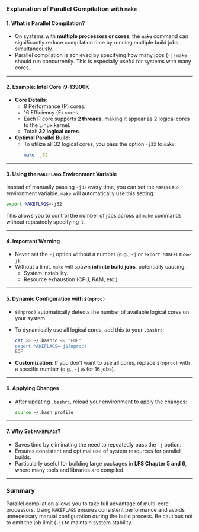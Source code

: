 ### Explanation of Parallel Compilation with `make`

#### 1. **What is Parallel Compilation?**
   - On systems with **multiple processors or cores**, the **`make`** command can significantly reduce compilation time by running multiple build jobs simultaneously.
   - Parallel compilation is achieved by specifying how many jobs (`-j`) `make` should run concurrently. This is especially useful for systems with many cores.

---

#### 2. **Example: Intel Core i9-13900K**
   - **Core Details**:
     - 8 Performance (P) cores.
     - 16 Efficiency (E) cores.
     - Each P core supports **2 threads**, making it appear as 2 logical cores to the Linux kernel.
     - Total: **32 logical cores**.
   - **Optimal Parallel Build**:
     - To utilize all 32 logical cores, you pass the option `-j32` to `make`:
       ```bash
       make -j32
       ```

---

#### 3. **Using the `MAKEFLAGS` Environment Variable**
   Instead of manually passing `-j32` every time, you can set the `MAKEFLAGS` environment variable. `make` will automatically use this setting:
   ```bash
   export MAKEFLAGS=-j32
   ```
   This allows you to control the number of jobs across all `make` commands without repeatedly specifying it.

---

#### 4. **Important Warning**
   - Never set the `-j` option without a number (e.g., `-j` or `export MAKEFLAGS=-j`).
   - Without a limit, `make` will spawn **infinite build jobs**, potentially causing:
     - System instability.
     - Resource exhaustion (CPU, RAM, etc.).

---

#### 5. **Dynamic Configuration with `$(nproc)`**
   - `$(nproc)` automatically detects the number of available logical cores on your system.
   - To dynamically use all logical cores, add this to your `.bashrc`:
     ```bash
     cat >> ~/.bashrc << "EOF"
     export MAKEFLAGS=-j$(nproc)
     EOF
     ```

   - **Customization**: If you don’t want to use all cores, replace `$(nproc)` with a specific number (e.g., `-j16` for 16 jobs).

---

#### 6. **Applying Changes**
   - After updating `.bashrc`, reload your environment to apply the changes:
     ```bash
     source ~/.bash_profile
     ```

---

#### 7. **Why Set `MAKEFLAGS`?**
   - Saves time by eliminating the need to repeatedly pass the `-j` option.
   - Ensures consistent and optimal use of system resources for parallel builds.
   - Particularly useful for building large packages in **LFS Chapter 5 and 6**, where many tools and libraries are compiled.

---

### Summary
Parallel compilation allows you to take full advantage of multi-core processors. Using `MAKEFLAGS` ensures consistent performance and avoids unnecessary manual configuration during the build process. Be cautious not to omit the job limit (`-j`) to maintain system stability.
